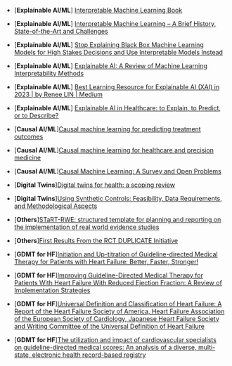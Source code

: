 * [**Explainable AI/ML**] [Interpretable Machine Learning Book](https://christophm.github.io/interpretable-ml-book/)
* [**Explainable AI/ML**] [Interpretable Machine Learning – A Brief History, State-of-the-Art and Challenges](https://arxiv.org/pdf/2010.09337)
* [**Explainable AI/ML**] [Stop Explaining Black Box Machine Learning Models for High Stakes Decisions and Use Interpretable Models Instead](https://arxiv.org/pdf/1811.10154)
* [**Explainable AI/ML**] [Explainable AI: A Review of Machine Learning Interpretability Methods](https://www.ncbi.nlm.nih.gov/pmc/articles/PMC7824368/)
* [**Explainable AI/ML**] [Best Learning Resource for Explainable AI (XAI) in 2023 | by Renee LIN | Medium](https://reneelin2019.medium.com/best-learning-resource-for-explainable-ai-xai-in-2023-4edcf2e2ae17)
* [**Explainable AI/ML**] [Explainable AI in Healthcare: to Explain, to Predict, or to Describe?](https://arxiv.org/pdf/2508.05753)
* [**Causal AI/ML**][Causal machine learning for predicting treatment outcomes](https://www.nature.com/articles/s41591-024-02902-1)
* [**Causal AI/ML**][Causal machine learning for healthcare and precision medicine](https://royalsocietypublishing.org/doi/10.1098/rsos.220638)
* [**Causal AI/ML**][Causal Machine Learning: A Survey and Open Problems](https://arxiv.org/abs/2206.15475)
* [**Digital Twins**][Digital twins for health: a scoping review](https://www.nature.com/articles/s41746-024-01073-0)
* [**Digital Twins**][Using Synthetic Controls: Feasibility, Data Requirements, and Methodological Aspects](https://dspace.mit.edu/bitstream/handle/1721.1/144417/jel.20191450.pdf?sequence=2&isAllowed=y)
* [**Others**][STaRT-RWE: structured template for planning and reporting on the implementation of real world evidence studies](https://www.bmj.com/content/372/bmj.m4856)

* [**Others**][First Results From the RCT DUPLICATE Initiative](https://www.ahajournals.org/doi/10.1161/CIRCULATIONAHA.120.051718)
* [**GDMT for HF**][Initiation and Up-titration of Guideline-directed Medical Therapy for Patients with Heart Failure: Better, Faster, Stronger!](https://www.cfrjournal.com/articles/initiation-and-titration-guideline-directed-medical-therapy-patients-heart-failure-better#:~:text=We%20now%20know%20that%20the,prognosis%20of%20patients%20with%20HF.)
* [**GDMT for HF**][Improving Guideline-Directed Medical Therapy for Patients With Heart Failure With Reduced Ejection Fraction: A Review of Implementation Strategies](https://www.sciencedirect.com/science/article/pii/S1071916423009247#sec0001)
* [**GDMT for HF**][Universal Definition and Classification of Heart Failure: A Report of the Heart Failure Society of America, Heart Failure Association of the European Society of Cardiology, Japanese Heart Failure Society and Writing Committee of the Universal Definition of Heart Failure](https://pubmed.ncbi.nlm.nih.gov/33663906/)
* [**GDMT for HF**][The utilization and impact of cardiovascular specialists on guideline-directed medical scores: An analysis of a diverse, multi-state, electronic health record-based registry](https://onlinelibrary.wiley.com/doi/10.1002/ejhf.3067)
